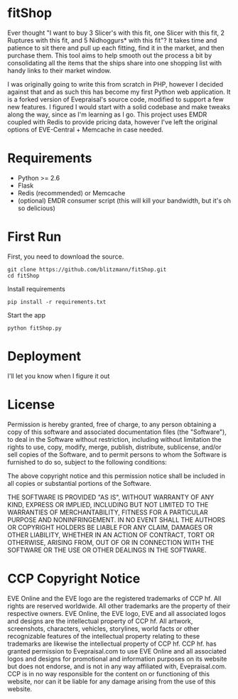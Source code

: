 fitShop
========================
Ever thought "I want to buy 3 Slicer's with this fit, one Slicer with this fit, 2 Ruptures with this fit, and 5 Nidhoggurs* with this fit"? It takes time and patience to sit there and pull up each fitting, find it in the market, and then purchase them. This tool aims to help smooth out the process a bit by consolidating all the items that the ships share into one shopping list with handy links to their market window. 

I was originally going to write this from scratch in PHP, however I decided against that and as such this has become my first Python web application. It is a forked version of Evepraisal's source code, modified to support a few new features. I figured I would start with a solid codebase and make tweaks along the way, since as I'm learning as I go. This project uses EMDR coupled with Redis to provide pricing data, however I've left the original options of EVE-Central + Memcache in case needed.

Requirements
============
* Python >= 2.6
* Flask
* Redis (recommended) or Memcache
* (optional) EMDR consumer script (this will kill your bandwidth, but it's oh so delicious)

First Run
=========
First, you need to download the source.
```
git clone https://github.com/blitzmann/fitShop.git
cd fitShop
```

Install requirements
```
pip install -r requirements.txt
```

Start the app
```
python fitShop.py
```

Deployment
==========
I'll let you know when I figure it out

License
=======
Permission is hereby granted, free of charge, to any person obtaining a copy of this software and associated documentation files (the "Software"), to deal in the Software without restriction, including without limitation the rights to use, copy, modify, merge, publish, distribute, sublicense, and/or sell copies of the Software, and to permit persons to whom the Software is furnished to do so, subject to the following conditions:

The above copyright notice and this permission notice shall be included in all copies or substantial portions of the Software.

THE SOFTWARE IS PROVIDED "AS IS", WITHOUT WARRANTY OF ANY KIND, EXPRESS OR IMPLIED, INCLUDING BUT NOT LIMITED TO THE WARRANTIES OF MERCHANTABILITY, FITNESS FOR A PARTICULAR PURPOSE AND NONINFRINGEMENT. IN NO EVENT SHALL THE AUTHORS OR COPYRIGHT HOLDERS BE LIABLE FOR ANY CLAIM, DAMAGES OR OTHER LIABILITY, WHETHER IN AN ACTION OF CONTRACT, TORT OR OTHERWISE, ARISING FROM, OUT OF OR IN CONNECTION WITH THE SOFTWARE OR THE USE OR OTHER DEALINGS IN THE SOFTWARE.

CCP Copyright Notice
====================
EVE Online and the EVE logo are the registered trademarks of CCP hf. All rights are reserved worldwide. All other trademarks are the property of their respective owners. EVE Online, the EVE logo, EVE and all associated logos and designs are the intellectual property of CCP hf. All artwork, screenshots, characters, vehicles, storylines, world facts or other recognizable features of the intellectual property relating to these trademarks are likewise the intellectual property of CCP hf. CCP hf. has granted permission to Evepraisal.com to use EVE Online and all associated logos and designs for promotional and information purposes on its website but does not endorse, and is not in any way affiliated with, Evepraisal.com. CCP is in no way responsible for the content on or functioning of this website, nor can it be liable for any damage arising from the use of this website.
